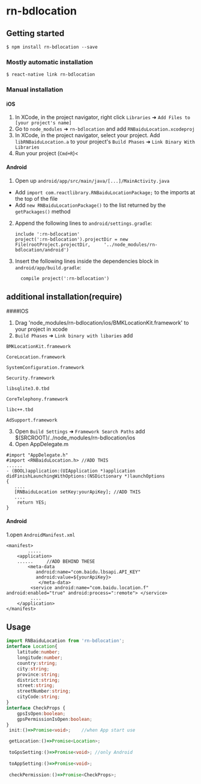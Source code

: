 
# rn-bdlocation

## Getting started

`$ npm install rn-bdlocation --save`

### Mostly automatic installation

`$ react-native link rn-bdlocation`

### Manual installation


#### iOS

1. In XCode, in the project navigator, right click `Libraries` ➜ `Add Files to [your project's name]`
2. Go to `node_modules` ➜ `rn-bdlocation` and add `RNBaiduLocation.xcodeproj`
3. In XCode, in the project navigator, select your project. Add `libRNBaiduLocation.a` to your project's `Build Phases` ➜ `Link Binary With Libraries`
4. Run your project (`Cmd+R`)<

#### Android

1. Open up `android/app/src/main/java/[...]/MainActivity.java`
  - Add `import com.reactlibrary.RNBaiduLocationPackage;` to the imports at the top of the file
  - Add `new RNBaiduLocationPackage()` to the list returned by the `getPackages()` method
2. Append the following lines to `android/settings.gradle`:
  	```
  	include ':rn-bdlocation'
  	project(':rn-bdlocation').projectDir = new File(rootProject.projectDir, 	'../node_modules/rn-bdlocation/android')
  	```
3. Insert the following lines inside the dependencies block in `android/app/build.gradle`:
  	```
      compile project(':rn-bdlocation')
  	```

## additional installation(require)

####IOS
1. Drag 'node_modules/rn-bdlocation/ios/BMKLocationKit.framework' to your project in xcode 
2. `Build Phases` ➜ `Link binary with libaries` add
 ```
BMKLocationKit.framework

CoreLocation.framework

SystemConfiguration.framework

Security.framework

libsqlite3.0.tbd

CoreTelephony.framework

libc++.tbd

AdSupport.framework
```
3. Open `Build Settings` ➜ `Framework Search Paths` add $(SRCROOT)/../node_modules/rn-bdlocation/ios
4. Open AppDelegate.m 
```
#import "AppDelegate.h"
#import <RNBaiduLocation.h> //ADD THIS
......
- (BOOL)application:(UIApplication *)application didFinishLaunchingWithOptions:(NSDictionary *)launchOptions
{
   ....
   [RNBaiduLocation setKey:yourApiKey]; //ADD THIS
   ....
    return YES;
}
```

#### Android
1.open `AndroidManifest.xml`
```
<manifest>
        .....
    <application>
    ......     //ADD BEHIND THESE
        <meta-data
           android:name="com.baidu.lbsapi.API_KEY"   
           android:value=${yourApiKey}>
            </meta-data>
         <service android:name="com.baidu.location.f" android:enabled="true" android:process=":remote"> </service>
         ....
    </application>
</manifest>

```
## Usage
```typescript
import RNBaiduLocation from 'rn-bdlocation';
interface Location{
    latitude:number;
    longitude:number;
    country:string;
    city:string;
    province:string;
    district:string;
    street:string;
    streetNumber:string;
    cityCode:string;
}
interface CheckProps {
    gpsIsOpen:boolean;
    gpsPermissionIsOpen:boolean;
}
 init:()=>Promise<void>;    //when App start use

 getLocation:()=>Promise<Location>;
 
 toGpsSetting:()=>Promise<void>; //only Android
 
 toAppSetting:()=>Promise<void>;  
 
 checkPermission:()=>Promise<CheckProps>;
 
```
  